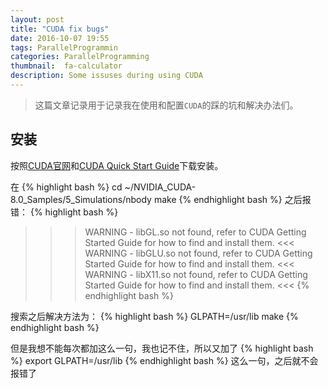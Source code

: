 ```yaml
---
layout: post
title: "CUDA fix bugs"
date: 2016-10-07 19:55
tags: ParallelProgrammin
categories: ParallelProgramming
thumbnail:  fa-calculator
description: Some issuses during using CUDA
---
```


> 这篇文章记录用于记录我在使用和配置`CUDA`的踩的坑和解决办法们。

## 安装

按照[CUDA官网](https://developer.nvidia.com/cuda-downloads)和[CUDA Quick Start Guide](https://developer.nvidia.com/compute/cuda/8.0/prod/docs/sidebar/CUDA_Quick_Start_Guide-pdf)下载安装。

在
{% highlight bash %}
cd ~/NVIDIA_CUDA-8.0_Samples/5_Simulations/nbody
make
{% endhighlight bash %}
之后报错：
{% highlight bash %}
>>> WARNING - libGL.so not found, refer to CUDA Getting Started Guide for how to find and install them. <<<
>>> WARNING - libGLU.so not found, refer to CUDA Getting Started Guide for how to find and install them. <<<
>>> WARNING - libX11.so not found, refer to CUDA Getting Started Guide for how to find and install them. <<<
{% endhighlight bash %}

搜索之后解决方法为：
{% highlight bash %}
GLPATH=/usr/lib make
{% endhighlight bash %}

但是我想不能每次都加这么一句，我也记不住，所以又加了
{% highlight bash %}
export GLPATH=/usr/lib
{% endhighlight bash %}
这么一句，之后就不会报错了

